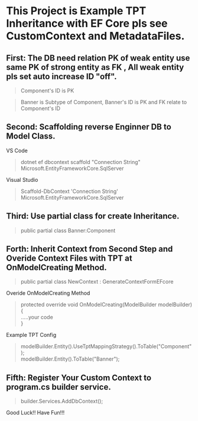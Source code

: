 # This Project is Example TPT Inheritance with EF Core pls see CustomContext and MetadataFiles.

## First: The DB need relation PK of weak entity use same PK of strong entity as FK , All weak entity pls set auto increase ID "off".
> Component's ID is PK

> Banner is Subtype of Component, Banner's ID is PK and FK relate to Component's ID

## Second: Scaffolding reverse Enginner DB to Model Class.
VS Code
> dotnet ef dbcontext scaffold "Connection String" Microsoft.EntityFrameworkCore.SqlServer

Visual Studio
> Scaffold-DbContext 'Connection String' Microsoft.EntityFrameworkCore.SqlServer

## Third: Use partial class for create Inheritance.
> public partial class Banner:Component

## Forth: Inherit Context from Second Step and Overide Context Files with TPT at OnModelCreating Method.
> public partial class NewContext : GenerateContextFormEFcore

Overide OnModelCreating Method
> protected override void OnModelCreating(ModelBuilder modelBuilder){  
> .....your code  
> }

Example TPT Config
> modelBuilder.Entity<Component>().UseTptMappingStrategy().ToTable("Component");  
> modelBuilder.Entity<Banner>().ToTable("Banner");

## Fifth: Register Your Custom Context to program.cs builder service.
> builder.Services.AddDbContext<NewContext>();

Good Luck!! Have Fun!!!
